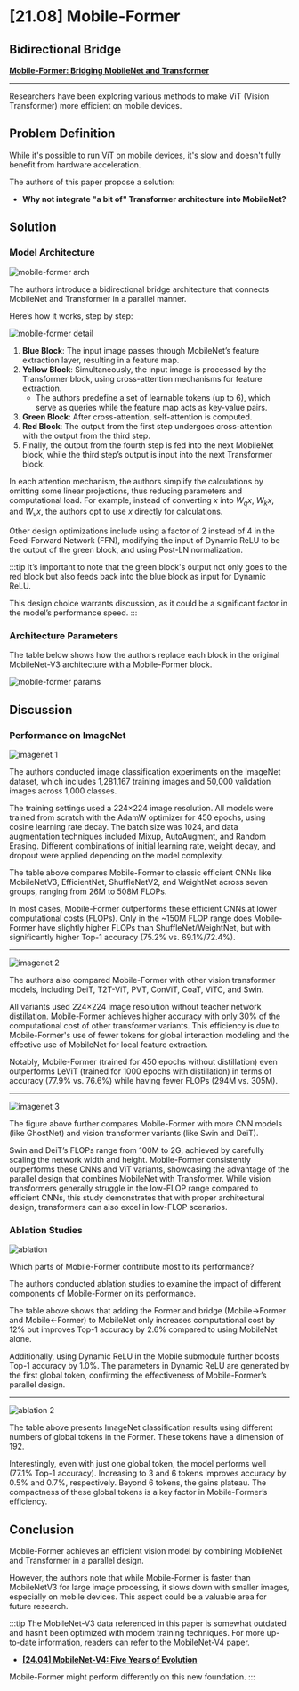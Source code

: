 # [21.08] Mobile-Former

## Bidirectional Bridge

[**Mobile-Former: Bridging MobileNet and Transformer**](https://arxiv.org/pdf/2108.05895)

---

Researchers have been exploring various methods to make ViT (Vision Transformer) more efficient on mobile devices.

## Problem Definition

While it's possible to run ViT on mobile devices, it's slow and doesn't fully benefit from hardware acceleration.

The authors of this paper propose a solution:

- **Why not integrate "a bit of" Transformer architecture into MobileNet?**

## Solution

### Model Architecture

![mobile-former arch](./img/img1.jpg)

The authors introduce a bidirectional bridge architecture that connects MobileNet and Transformer in a parallel manner.

Here’s how it works, step by step:

![mobile-former detail](./img/img3.jpg)

1. **Blue Block**: The input image passes through MobileNet’s feature extraction layer, resulting in a feature map.
2. **Yellow Block**: Simultaneously, the input image is processed by the Transformer block, using cross-attention mechanisms for feature extraction.
   - The authors predefine a set of learnable tokens (up to 6), which serve as queries while the feature map acts as key-value pairs.
3. **Green Block**: After cross-attention, self-attention is computed.
4. **Red Block**: The output from the first step undergoes cross-attention with the output from the third step.
5. Finally, the output from the fourth step is fed into the next MobileNet block, while the third step’s output is input into the next Transformer block.

In each attention mechanism, the authors simplify the calculations by omitting some linear projections, thus reducing parameters and computational load. For example, instead of converting $x$ into $W_q x$, $W_k x$, and $W_v x$, the authors opt to use $x$ directly for calculations.

Other design optimizations include using a factor of 2 instead of 4 in the Feed-Forward Network (FFN), modifying the input of Dynamic ReLU to be the output of the green block, and using Post-LN normalization.

:::tip
It’s important to note that the green block's output not only goes to the red block but also feeds back into the blue block as input for Dynamic ReLU.

This design choice warrants discussion, as it could be a significant factor in the model’s performance speed.
:::

### Architecture Parameters

The table below shows how the authors replace each block in the original MobileNet-V3 architecture with a Mobile-Former block.

![mobile-former params](./img/img4.jpg)

## Discussion

### Performance on ImageNet

![imagenet 1](./img/img6.jpg)

The authors conducted image classification experiments on the ImageNet dataset, which includes 1,281,167 training images and 50,000 validation images across 1,000 classes.

The training settings used a 224×224 image resolution. All models were trained from scratch with the AdamW optimizer for 450 epochs, using cosine learning rate decay. The batch size was 1024, and data augmentation techniques included Mixup, AutoAugment, and Random Erasing. Different combinations of initial learning rate, weight decay, and dropout were applied depending on the model complexity.

The table above compares Mobile-Former to classic efficient CNNs like MobileNetV3, EfficientNet, ShuffleNetV2, and WeightNet across seven groups, ranging from 26M to 508M FLOPs.

In most cases, Mobile-Former outperforms these efficient CNNs at lower computational costs (FLOPs). Only in the ~150M FLOP range does Mobile-Former have slightly higher FLOPs than ShuffleNet/WeightNet, but with significantly higher Top-1 accuracy (75.2% vs. 69.1%/72.4%).

---

![imagenet 2](./img/img7.jpg)

The authors also compared Mobile-Former with other vision transformer models, including DeiT, T2T-ViT, PVT, ConViT, CoaT, ViTC, and Swin.

All variants used 224×224 image resolution without teacher network distillation. Mobile-Former achieves higher accuracy with only 30% of the computational cost of other transformer variants. This efficiency is due to Mobile-Former's use of fewer tokens for global interaction modeling and the effective use of MobileNet for local feature extraction.

Notably, Mobile-Former (trained for 450 epochs without distillation) even outperforms LeViT (trained for 1000 epochs with distillation) in terms of accuracy (77.9% vs. 76.6%) while having fewer FLOPs (294M vs. 305M).

---

![imagenet 3](./img/img2.jpg)

The figure above further compares Mobile-Former with more CNN models (like GhostNet) and vision transformer variants (like Swin and DeiT).

Swin and DeiT’s FLOPs range from 100M to 2G, achieved by carefully scaling the network width and height. Mobile-Former consistently outperforms these CNNs and ViT variants, showcasing the advantage of the parallel design that combines MobileNet with Transformer. While vision transformers generally struggle in the low-FLOP range compared to efficient CNNs, this study demonstrates that with proper architectural design, transformers can also excel in low-FLOP scenarios.

### Ablation Studies

![ablation](./img/img8.jpg)

Which parts of Mobile-Former contribute most to its performance?

The authors conducted ablation studies to examine the impact of different components of Mobile-Former on its performance.

The table above shows that adding the Former and bridge (Mobile→Former and Mobile←Former) to MobileNet only increases computational cost by 12% but improves Top-1 accuracy by 2.6% compared to using MobileNet alone.

Additionally, using Dynamic ReLU in the Mobile submodule further boosts Top-1 accuracy by 1.0%. The parameters in Dynamic ReLU are generated by the first global token, confirming the effectiveness of Mobile-Former’s parallel design.

---

![ablation 2](./img/img9.jpg)

The table above presents ImageNet classification results using different numbers of global tokens in the Former. These tokens have a dimension of 192.

Interestingly, even with just one global token, the model performs well (77.1% Top-1 accuracy). Increasing to 3 and 6 tokens improves accuracy by 0.5% and 0.7%, respectively. Beyond 6 tokens, the gains plateau. The compactness of these global tokens is a key factor in Mobile-Former’s efficiency.

## Conclusion

Mobile-Former achieves an efficient vision model by combining MobileNet and Transformer in a parallel design.

However, the authors note that while Mobile-Former is faster than MobileNetV3 for large image processing, it slows down with smaller images, especially on mobile devices. This aspect could be a valuable area for future research.

:::tip
The MobileNet-V3 data referenced in this paper is somewhat outdated and hasn’t been optimized with modern training techniques. For more up-to-date information, readers can refer to the MobileNet-V4 paper.

- [**[24.04] MobileNet-V4: Five Years of Evolution**](../2404-mobilenet-v4/index.md)

Mobile-Former might perform differently on this new foundation.
:::
